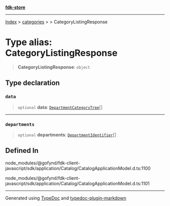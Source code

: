 [**fdk-store**](../../../README.md)
***

[Index](../../../API.md) > [categories](../../README.md) > [<internal>](../README.md) > CategoryListingResponse

# Type alias: CategoryListingResponse

> **CategoryListingResponse**: `object`

## Type declaration

### `data`

> `optional` **data**: [`DepartmentCategoryTree`](type-alias.DepartmentCategoryTree.md)[]

***

### `departments`

> `optional` **departments**: [`DepartmentIdentifier`](type-alias.DepartmentIdentifier.md)[]

## Defined In

node\_modules/@gofynd/fdk-client-javascript/sdk/application/Catalog/CatalogApplicationModel.d.ts:1100

node\_modules/@gofynd/fdk-client-javascript/sdk/application/Catalog/CatalogApplicationModel.d.ts:1101

***
Generated using [TypeDoc](https://typedoc.org/) and [typedoc-plugin-markdown](https://www.npmjs.com/package/typedoc-plugin-markdown)
